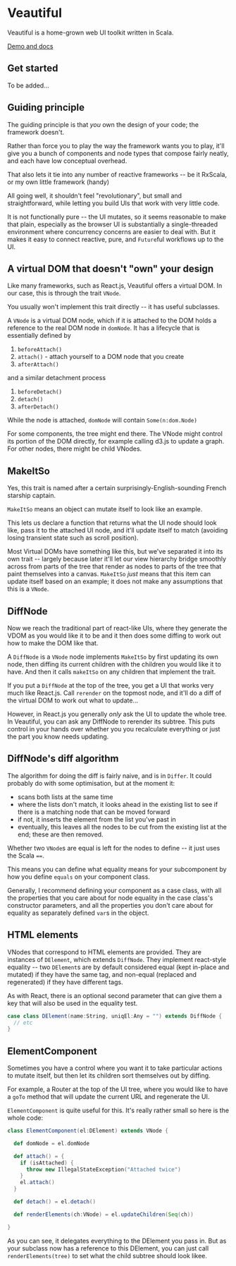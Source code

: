 # Veautiful

Veautiful is a home-grown web UI toolkit written in Scala.

[Demo and docs](http://www.wbillingsley.com/veautiful/)

## Get started

To be added...


## Guiding principle

The guiding principle is that *you* own the design of your code; the framework doesn't.

Rather than force you to play the way the framework wants you to play, it'll give you a bunch
of components and node types that compose fairly neatly, and each have low conceptual overhead.

That also lets it tie into any number of reactive frameworks -- be it RxScala, or my own little
framework (handy)

All going well, it shouldn't feel "revolutionary", but small and straightforward, while letting
you build UIs that work with very little code.

It is not functionally pure -- the UI mutates, so it seems reasonable to make that plain, especially
as the browser UI is substantially a single-threaded environment where concurrency concerns are
easier to deal with. But it makes it easy to connect reactive, pure, and `Future`ful workflows up to 
the UI.


## A virtual DOM that doesn't "own" your design

Like many frameworks, such as React.js, Veautiful offers a virtual DOM. 
In our case, this is through the trait `VNode`.

You usually won't implement this trait directly -- it has useful subclasses.

A `VNode` is a virtual DOM node, which if it is attached to the DOM holds a reference to the 
real DOM node in `domNode`. It has a lifecycle that is essentially defined by

1. `beforeAttach()`
2. `attach()` - attach yourself to a DOM node that you create
3. `afterAttach()`

and a similar detachment process

1. `beforeDetach()`
2. `detach()`
3. `afterDetach()`

While the node is attached, `domNode` will contain `Some(n:dom.Node)`

For some components, the tree might end there. The VNode might control its portion of the DOM
directly, for example calling d3.js to update a graph. For other nodes, there might be child
VNodes. 


## MakeItSo

Yes, this trait is named after a certain surprisingly-English-sounding French starship captain.

`MakeItSo` means an object can mutate itself to look like an example.

This lets us declare a function that returns what the UI node should look like, pass it to the
attached UI node, and it'll update itself to match (avoiding losing transient state such as
scroll position).

Most Virtual DOMs have something like this, but we've separated it into its own trait -- largely
because later it'll let our view hierarchy bridge smoothly across from parts of the tree that
render as nodes to parts of the tree that paint themselves into a canvas. `MakeItSo` *just* means that this item can update itself based on an example; it does not make
any assumptions that this is a `VNode`.

## DiffNode

Now we reach the traditional part of react-like UIs, where they generate the VDOM as 
you would like it to be and it then does some diffing to work out how to make the DOM like that.

A `DiffNode` is a `VNode` node implements `MakeItSo` by first updating its own node, then
diffing its current children with the children you would like it to have. And then it calls 
`makeItSo` on any children that implement the trait.

If you put a `DiffNode` at the top of the tree, you get a UI that works very much like React.js.
Call `rerender` on the topmost node, and it'll do a diff of the virtual DOM to work out what to
update...


However, in React.js you generally *only* ask the UI to update the whole tree. In Veautiful,
you can ask any DiffNode to rerender its subtree. This puts control in your hands over whether
you you recalculate everything or just the part you know needs updating.

## DiffNode's diff algorithm

The algorithm for doing the diff is fairly naive, and is in `Differ`. It could probably do with
some optimisation, but at the moment it: 

* scans both lists at the same time
* where the lists don't match, it looks ahead in the existing list to see if there is a matching node
  that can be moved forward
* if not, it inserts the element from the list you've past in
* eventually, this leaves all the nodes to be cut from the existing list at the end; these are 
  then removed.
  
Whether two `VNode`s are equal is left for the nodes to define -- it just uses the Scala `==`.

This means you can define what equality means for your subcomponent by how you define `equals` 
on your component class. 

Generally, I recommend defining your component as a case class, with all the properties that
you care about for node equality in the case class's constructor parameters, and all the 
properties you don't care about for equality as separately defined `var`s in the object. 

## HTML elements

VNodes that correspond to HTML elements are provided. They are instances of `DElement`, which
extends `DiffNode`. They implement react-style equality -- two `DElement`s are by default
considered equal (kept in-place and mutated) if they have the same tag, and non-equal (replaced 
and regenerated) if they have different tags.

As with React, there is an optional second parameter that can give them a key that will also be
used in the equality test.

```scala
case class DElement(name:String, uniqEl:Any = "") extends DiffNode {
  // etc
}
```

## ElementComponent

Sometimes you have a control where you want it to take particular actions to mutate itself,
but then let its children sort themselves out by diffing.

For example, a Router at the top of the UI tree, where you would like to have a `goTo` method
that will update the current URL and regenerate the UI. 

`ElementComponent` is quite useful for this. It's really rather small so here is the whole code:

```scala
class ElementComponent(el:DElement) extends VNode {

  def domNode = el.domNode

  def attach() = {
    if (isAttached) {
      throw new IllegalStateException("Attached twice")
    }
    el.attach()
  }

  def detach() = el.detach()

  def renderElements(ch:VNode) = el.updateChildren(Seq(ch))

}
```

As you can see, it delegates everything to the DElement you pass in. But as your subclass now
has a reference to this DElement, you can just call `renderElements(tree)` to set what the child subtree
should look likee.




